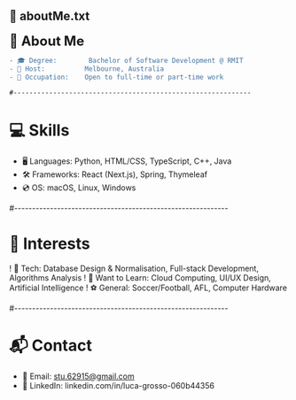 ## 📄 aboutMe.txt


<span style="font-size: 24px; font-weight: bold;">👤 About Me</span>  
```diff
- 🎓 Degree:        Bachelor of Software Development @ RMIT
- 📍 Host:          Melbourne, Australia
- 💼 Occupation:    Open to full-time or part-time work

#------------------------------------------------------------
```

#                   💻 Skills
+ 🖥️ Languages:     Python, HTML/CSS, TypeScript, C++, Java
+ 🛠️ Frameworks:    React (Next.js), Spring, Thymeleaf
+ 💿 OS:            macOS, Linux, Windows

#------------------------------------------------------------

#                   🚀 Interests
! 🔧 Tech:          Database Design & Normalisation, Full-stack Development, Algorithms Analysis
! 🌱 Want to Learn: Cloud Computing, UI/UX Design, Artificial Intelligence
! ⚽ General:       Soccer/Football, AFL, Computer Hardware

#------------------------------------------------------------

#                   📬 Contact
- 📧 Email:         stu.62915@gmail.com
- 🔗 LinkedIn:      linkedin.com/in/luca-grosso-060b44356
